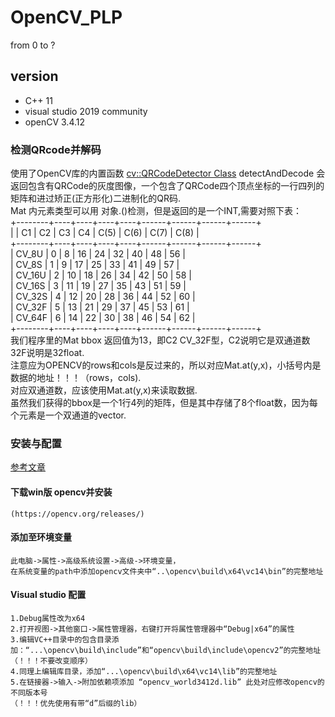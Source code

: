 # OpenCV_PLP
 from 0 to ?
## version
* C++ 11
* visual studio 2019 community
* openCV 3.4.12
### 检测QRcode并解码
使用了OpenCV库的内置函数 [cv::QRCodeDetector Class](https://docs.opencv.org/master/de/dc3/classcv_1_1QRCodeDetector.html)
detectAndDecode 会返回包含有QRCode的灰度图像，一个包含了QRCode四个顶点坐标的一行四列的矩阵和进过矫正(正方形化)二进制化的QR码.  
Mat 内元素类型可以用 对象.()检测，但是返回的是一个INT,需要对照下表：  
+--------+----+----+----+----+------+------+------+------+  
|        | C1 | C2 | C3 | C4 | C(5) | C(6) | C(7) | C(8) |  
+--------+----+----+----+----+------+------+------+------+  
| CV_8U  |  0 |  8 | 16 | 24 |   32 |   40 |   48 |   56 |  
| CV_8S  |  1 |  9 | 17 | 25 |   33 |   41 |   49 |   57 |  
| CV_16U |  2 | 10 | 18 | 26 |   34 |   42 |   50 |   58 |  
| CV_16S |  3 | 11 | 19 | 27 |   35 |   43 |   51 |   59 |  
| CV_32S |  4 | 12 | 20 | 28 |   36 |   44 |   52 |   60 |  
| CV_32F |  5 | 13 | 21 | 29 |   37 |   45 |   53 |   61 |  
| CV_64F |  6 | 14 | 22 | 30 |   38 |   46 |   54 |   62 |  
+--------+----+----+----+----+------+------+------+------+  
我们程序里的Mat bbox 返回值为13，即C2 CV_32F型，C2说明它是双通道数 32F说明是32float.  
注意应为OPENCV的rows和cols是反过来的，所以对应Mat.at<float>(y,x)，小括号内是数据的地址！！！（rows，cols).  
对应双通道数，应该使用Mat.at<vec2f>(y,x)来读取数据.  
虽然我们获得的bbox是一个1行4列的矩阵，但是其中存储了8个float数，因为每个元素是一个双通道的vector.

### 安装与配置
[参考文章](https://www.jianshu.com/p/b47ce15a9642)
#### 下载win版 opencv并安装
    (https://opencv.org/releases/)
#### 添加至环境变量
    此电脑->属性->高级系统设置->高级->环境变量，
    在系统变量的path中添加opencv文件夹中“..\opencv\build\x64\vc14\bin”的完整地址
#### Visual studio 配置
    1.Debug属性改为x64
    2.打开视图->其他窗口->属性管理器，右键打开将属性管理器中“Debug|x64”的属性
    3.编辑VC++目录中的包含目录添加：“...\opencv\build\include”和“opencv\build\include\opencv2”的完整地址（！！！不要改变顺序）
    4.同理上编辑库目录，添加“...\opencv\build\x64\vc14\lib”的完整地址
    5.在链接器->输入->附加依赖项添加 “opencv_world3412d.lib” 此处对应修改opencv的不同版本号
    （！！！优先使用有带“d”后缀的lib）
